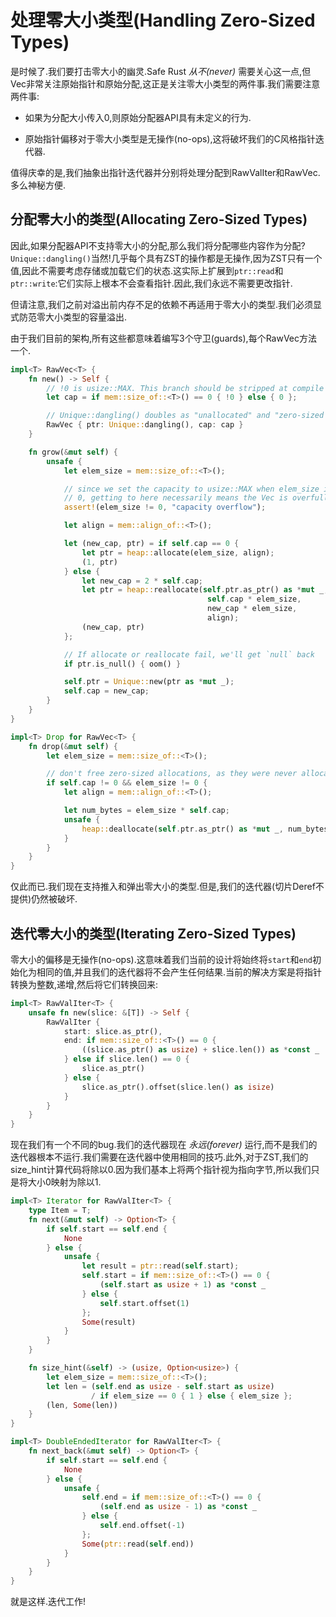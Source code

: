 # 处理零大小类型(Handling Zero-Sized Types)

是时候了.我们要打击零大小的幽灵.Safe Rust *从不(never)* 需要关心这一点,但Vec非常关注原始指针和原始分配,这正是关注零大小类型的两件事.我们需要注意两件事:

- 如果为分配大小传入0,则原始分配器API具有未定义的行为.

- 原始指针偏移对于零大小类型是无操作(no-ops),这将破坏我们的C风格指针迭代器.

值得庆幸的是,我们抽象出指针迭代器并分别将处理分配到RawValIter和RawVec.多么神秘方便.

## 分配零大小的类型(Allocating Zero-Sized Types)

因此,如果分配器API不支持零大小的分配,那么我们将分配哪些内容作为分配?`Unique::dangling()`当然!几乎每个具有ZST的操作都是无操作,因为ZST只有一个值,因此不需要考虑存储或加载它们的状态.这实际上扩展到`ptr::read`和`ptr::write`:它们实际上根本不会查看指针.因此,我们永远不需要更改指针.

但请注意,我们之前对溢出前内存不足的依赖不再适用于零大小的类型.我们必须显式防范零大小类型的容量溢出.

由于我们目前的架构,所有这些都意味着编写3个守卫(guards),每个RawVec方法一个.

```Rust
impl<T> RawVec<T> {
    fn new() -> Self {
        // !0 is usize::MAX. This branch should be stripped at compile time.
        let cap = if mem::size_of::<T>() == 0 { !0 } else { 0 };

        // Unique::dangling() doubles as "unallocated" and "zero-sized allocation"
        RawVec { ptr: Unique::dangling(), cap: cap }
    }

    fn grow(&mut self) {
        unsafe {
            let elem_size = mem::size_of::<T>();

            // since we set the capacity to usize::MAX when elem_size is
            // 0, getting to here necessarily means the Vec is overfull.
            assert!(elem_size != 0, "capacity overflow");

            let align = mem::align_of::<T>();

            let (new_cap, ptr) = if self.cap == 0 {
                let ptr = heap::allocate(elem_size, align);
                (1, ptr)
            } else {
                let new_cap = 2 * self.cap;
                let ptr = heap::reallocate(self.ptr.as_ptr() as *mut _,
                                            self.cap * elem_size,
                                            new_cap * elem_size,
                                            align);
                (new_cap, ptr)
            };

            // If allocate or reallocate fail, we'll get `null` back
            if ptr.is_null() { oom() }

            self.ptr = Unique::new(ptr as *mut _);
            self.cap = new_cap;
        }
    }
}

impl<T> Drop for RawVec<T> {
    fn drop(&mut self) {
        let elem_size = mem::size_of::<T>();

        // don't free zero-sized allocations, as they were never allocated.
        if self.cap != 0 && elem_size != 0 {
            let align = mem::align_of::<T>();

            let num_bytes = elem_size * self.cap;
            unsafe {
                heap::deallocate(self.ptr.as_ptr() as *mut _, num_bytes, align);
            }
        }
    }
}
```

仅此而已.我们现在支持推入和弹出零大小的类型.但是,我们的迭代器(切片Deref不提供)仍然被破坏.

## 迭代零大小的类型(Iterating Zero-Sized Types)

零大小的偏移是无操作(no-ops).这意味着我们当前的设计将始终将`start`和`end`初始化为相同的值,并且我们的迭代器将不会产生任何结果.当前的解决方案是将指针转换为整数,递增,然后将它们转换回来:

```Rust
impl<T> RawValIter<T> {
    unsafe fn new(slice: &[T]) -> Self {
        RawValIter {
            start: slice.as_ptr(),
            end: if mem::size_of::<T>() == 0 {
                ((slice.as_ptr() as usize) + slice.len()) as *const _
            } else if slice.len() == 0 {
                slice.as_ptr()
            } else {
                slice.as_ptr().offset(slice.len() as isize)
            }
        }
    }
}
```

现在我们有一个不同的bug.我们的迭代器现在 *永远(forever)* 运行,而不是我们的迭代器根本不运行.我们需要在迭代器中使用相同的技巧.此外,对于ZST,我们的size_hint计算代码将除以0.因为我们基本上将两个指针视为指向字节,所以我们只是将大小0映射为除以1.

```Rust
impl<T> Iterator for RawValIter<T> {
    type Item = T;
    fn next(&mut self) -> Option<T> {
        if self.start == self.end {
            None
        } else {
            unsafe {
                let result = ptr::read(self.start);
                self.start = if mem::size_of::<T>() == 0 {
                    (self.start as usize + 1) as *const _
                } else {
                    self.start.offset(1)
                };
                Some(result)
            }
        }
    }

    fn size_hint(&self) -> (usize, Option<usize>) {
        let elem_size = mem::size_of::<T>();
        let len = (self.end as usize - self.start as usize)
                  / if elem_size == 0 { 1 } else { elem_size };
        (len, Some(len))
    }
}

impl<T> DoubleEndedIterator for RawValIter<T> {
    fn next_back(&mut self) -> Option<T> {
        if self.start == self.end {
            None
        } else {
            unsafe {
                self.end = if mem::size_of::<T>() == 0 {
                    (self.end as usize - 1) as *const _
                } else {
                    self.end.offset(-1)
                };
                Some(ptr::read(self.end))
            }
        }
    }
}
```

就是这样.迭代工作!
